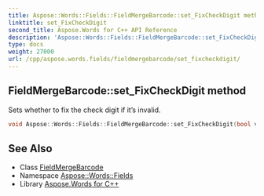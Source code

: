 ```yaml
---
title: Aspose::Words::Fields::FieldMergeBarcode::set_FixCheckDigit method
linktitle: set_FixCheckDigit
second_title: Aspose.Words for C++ API Reference
description: 'Aspose::Words::Fields::FieldMergeBarcode::set_FixCheckDigit method. Sets whether to fix the check digit if it’s invalid in C++.'
type: docs
weight: 27000
url: /cpp/aspose.words.fields/fieldmergebarcode/set_fixcheckdigit/
---
```

## FieldMergeBarcode::set_FixCheckDigit method


Sets whether to fix the check digit if it’s invalid.

```cpp
void Aspose::Words::Fields::FieldMergeBarcode::set_FixCheckDigit(bool value)
```

## See Also

* Class [FieldMergeBarcode](../)
* Namespace [Aspose::Words::Fields](../../)
* Library [Aspose.Words for C++](../../../)
